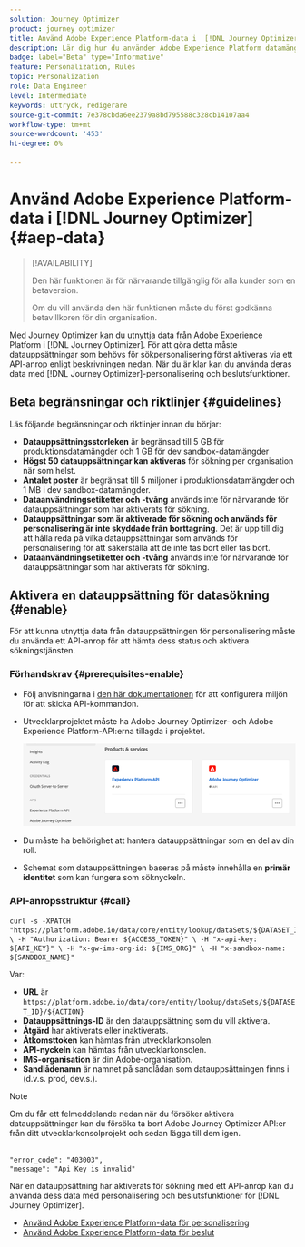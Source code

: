 ```yaml
---
solution: Journey Optimizer
product: journey optimizer
title: Använd Adobe Experience Platform-data i  [!DNL Journey Optimizer]  (Beta)
description: Lär dig hur du använder Adobe Experience Platform datamängder i [!DNL Journey Optimizer] Funktioner för beslutsfattande och personalisering.
badge: label="Beta" type="Informative"
feature: Personalization, Rules
topic: Personalization
role: Data Engineer
level: Intermediate
keywords: uttryck, redigerare
source-git-commit: 7e378cbda6ee2379a8bd795588c328cb14107aa4
workflow-type: tm+mt
source-wordcount: '453'
ht-degree: 0%

---
```


# Använd Adobe Experience Platform-data i [!DNL Journey Optimizer] {#aep-data}

>[!AVAILABILITY]
>
>Den här funktionen är för närvarande tillgänglig för alla kunder som en betaversion.
>
>Om du vill använda den här funktionen måste du först godkänna betavillkoren för din organisation.

Med Journey Optimizer kan du utnyttja data från Adobe Experience Platform i [!DNL Journey Optimizer]. För att göra detta måste datauppsättningar som behövs för sökpersonalisering först aktiveras via ett API-anrop enligt beskrivningen nedan. När du är klar kan du använda deras data med [!DNL Journey Optimizer]-personalisering och beslutsfunktioner.

## Beta begränsningar och riktlinjer {#guidelines}

Läs följande begränsningar och riktlinjer innan du börjar:

* **Datauppsättningsstorleken** är begränsad till 5 GB för produktionsdatamängder och 1 GB för dev sandbox-datamängder
* **Högst 50 datauppsättningar kan aktiveras** för sökning per organisation när som helst.
* **Antalet poster** är begränsat till 5 miljoner i produktionsdatamängder och 1 MB i dev sandbox-datamängder.
* **Dataanvändningsetiketter och -tvång** används inte för närvarande för datauppsättningar som har aktiverats för sökning.
* **Datauppsättningar som är aktiverade för sökning och används för personalisering är inte skyddade från borttagning**. Det är upp till dig att hålla reda på vilka datauppsättningar som används för personalisering för att säkerställa att de inte tas bort eller tas bort.
* **Dataanvändningsetiketter och -tvång** används inte för närvarande för datauppsättningar som har aktiverats för sökning.

## Aktivera en datauppsättning för datasökning {#enable}

För att kunna utnyttja data från datauppsättningen för personalisering måste du använda ett API-anrop för att hämta dess status och aktivera sökningstjänsten.

### Förhandskrav {#prerequisites-enable}

* Följ anvisningarna i [den här dokumentationen](https://developer.adobe.com/journey-optimizer-apis/references/authentication/) för att konfigurera miljön för att skicka API-kommandon.
* Utvecklarprojektet måste ha Adobe Journey Optimizer- och Adobe Experience Platform-API:erna tillagda i projektet.

  ![](assets/aep-data-api.png)

* Du måste ha behörighet att hantera datauppsättningar som en del av din roll.
* Schemat som datauppsättningen baseras på måste innehålla en **primär identitet** som kan fungera som söknyckeln.

### API-anropsstruktur {#call}

```
curl -s -XPATCH "https://platform.adobe.io/data/core/entity/lookup/dataSets/${DATASET_ID}/${ACTION}" \ -H "Authorization: Bearer ${ACCESS_TOKEN}" \ -H "x-api-key: ${API_KEY}" \ -H "x-gw-ims-org-id: ${IMS_ORG}" \ -H "x-sandbox-name: ${SANDBOX_NAME}"
```

Var:

* **URL** är `https://platform.adobe.io/data/core/entity/lookup/dataSets/${DATASET_ID}/${ACTION}`
* **Datauppsättnings-ID** är den datauppsättning som du vill aktivera.
* **Åtgärd** har aktiverats eller inaktiverats.
* **Åtkomsttoken** kan hämtas från utvecklarkonsolen.
* **API-nyckeln** kan hämtas från utvecklarkonsolen.
* **IMS-organisation** är din Adobe-organisation.
* **Sandlådenamn** är namnet på sandlådan som datauppsättningen finns i (d.v.s. prod, dev.s.).

>[!NOTE]
>
>Om du får ett felmeddelande nedan när du försöker aktivera datauppsättningar kan du försöka ta bort Adobe Journey Optimizer API:er från ditt utvecklarkonsolprojekt och sedan lägga till dem igen.
>
>```
>
>"error_code": "403003", 
>"message": "Api Key is invalid"
>
>```

När en datauppsättning har aktiverats för sökning med ett API-anrop kan du använda dess data med personalisering och beslutsfunktioner för [!DNL Journey Optimizer].

* [Använd Adobe Experience Platform-data för personalisering](../personalization/aep-data-perso.md)
* [Använd Adobe Experience Platform-data för beslut](../experience-decisioning/aep-data-exd.md)

